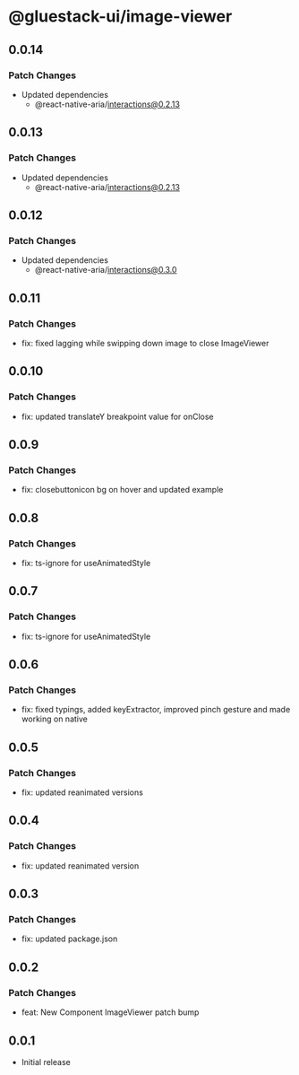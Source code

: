 # @gluestack-ui/image-viewer

## 0.0.14

### Patch Changes

- Updated dependencies
  - @react-native-aria/interactions@0.2.13

## 0.0.13

### Patch Changes

- Updated dependencies
  - @react-native-aria/interactions@0.2.13

## 0.0.12

### Patch Changes

- Updated dependencies
  - @react-native-aria/interactions@0.3.0

## 0.0.11

### Patch Changes

- fix: fixed lagging while swipping down image to close ImageViewer

## 0.0.10

### Patch Changes

- fix: updated translateY breakpoint value for onClose

## 0.0.9

### Patch Changes

- fix: closebuttonicon bg on hover and updated example

## 0.0.8

### Patch Changes

- fix: ts-ignore for useAnimatedStyle

## 0.0.7

### Patch Changes

- fix: ts-ignore for useAnimatedStyle

## 0.0.6

### Patch Changes

- fix: fixed typings, added keyExtractor, improved pinch gesture and made working on native

## 0.0.5

### Patch Changes

- fix: updated reanimated versions

## 0.0.4

### Patch Changes

- fix: updated reanimated version

## 0.0.3

### Patch Changes

- fix: updated package.json

## 0.0.2

### Patch Changes

- feat: New Component ImageViewer patch bump

## 0.0.1

- Initial release
